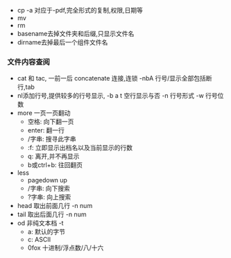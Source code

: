 * cp -a 对应于-pdf,完全形式的复制,权限,日期等
* mv
* rm
* basename去掉文件夹和后缀,只显示文件名
* dirname去掉最后一个组件文件名 


### 文件内容查阅
* cat 和 tac, 一前一后 concatenate 连接,连锁  -nbA 行号/显示全部包括断行,tab
* nl添加行号,提供较多的行号显示, -b a t 空行显示与否  -n 行号形式 -w 行号位数
* more 一页一页翻动
    * 空格: 向下翻一页
    * enter: 翻一行
    * /字串: 搜寻此字串
    * :f: 立即显示出档名以及当前显示的行数
    * q: 离开,并不再显示
    * b或ctrl+b: 往回翻页
* less
    * pagedown up
    * /字串: 向下搜索
    * ?字串: 向上搜索
* head 取出前面几行 -n num
* tail 取出后面几行 -n num
* od 非纯文本档 -t
    * a: 默认的字节
    * c: ASCII
    * 0fox 十进制/浮点数/八/十六
